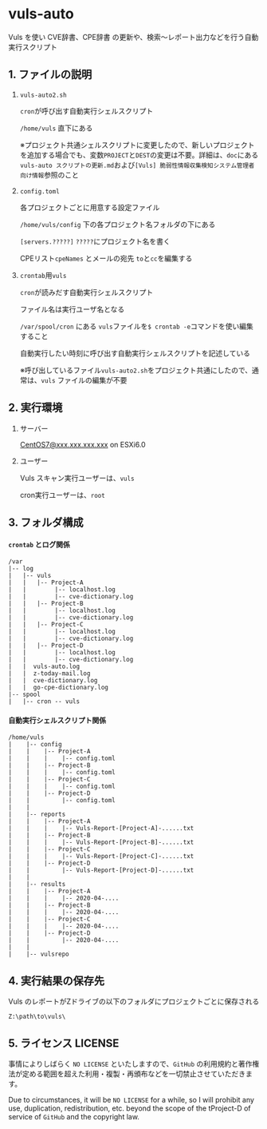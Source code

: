 # vuls-auto

Vuls を使い CVE辞書、CPE辞書 の更新や、検索～レポート出力などを行う自動実行スクリプト

## 1. ファイルの説明

1. `vuls-auto2.sh`

   `cron`が呼び出す自動実行シェルスクリプト

   `/home/vuls` 直下にある

   ※プロジェクト共通シェルスクリプトに変更したので、新しいプロジェクトを追加する場合でも、変数`PROJECT`と`DEST`の変更は不要。詳細は、`doc`にある`vuls-auto スクリプトの更新.md`および`[Vuls] 脆弱性情報収集検知システム管理者向け情報`参照のこと

2. `config.toml`

   各プロジェクトごとに用意する設定ファイル

   `/home/vuls/config` 下の各プロジェクト名フォルダの下にある

   `[servers.?????]` `?????`にプロジェクト名を書く

   CPEリスト`cpeNames` とメールの宛先 `to`と`cc`を編集する

3. `crontab`用`vuls`

   `cron`が読みだす自動実行シェルスクリプト

   ファイル名は実行ユーザ名となる

   `/var/spool/cron` にある `vuls`ファイルを`$ crontab -e`コマンドを使い編集すること

   自動実行したい時刻に呼び出す自動実行シェルスクリプトを記述している

   ※呼び出しているファイル`vuls-auto2.sh`をプロジェクト共通にしたので、通常は、`vuls` ファイルの編集が不要

## 2. 実行環境

1. サーバー

    CentOS7@xxx.xxx.xxx.xxx on ESXi6.0

2. ユーザー

   Vuls スキャン実行ユーザーは、`vuls`

   cron実行ユーザーは、`root`

## 3. フォルダ構成

#### `crontab` とログ関係

```
/var
|-- log
|   |-- vuls
|   |   |-- Project-A
|   |        |-- localhost.log
|   |        |-- cve-dictionary.log
|   |   |-- Project-B
|   |        |-- localhost.log
|   |        |-- cve-dictionary.log
|   |   |-- Project-C
|   |        |-- localhost.log
|   |        |-- cve-dictionary.log
|   |   |-- Project-D
|   |        |-- localhost.log
|   |        |-- cve-dictionary.log
|   |  vuls-auto.log
|   |  z-today-mail.log
|   |  cve-dictionary.log
|   |  go-cpe-dictionary.log
|-- spool
|   |-- cron -- vuls
```

#### 自動実行シェルスクリプト関係

```
/home/vuls
|    |-- config
|    |    |-- Project-A
|    |    |    |-- config.toml
|    |    |-- Project-B
|    |    |    |-- config.toml
|    |    |-- Project-C
|    |    |    |-- config.toml
|    |    |-- Project-D
|    |         |-- config.toml
|    |
|    |-- reports
|    |    |-- Project-A
|    |    |    |-- Vuls-Report-[Project-A]-......txt
|    |    |-- Project-B
|    |    |    |-- Vuls-Report-[Project-B]-......txt
|    |    |-- Project-C
|    |    |    |-- Vuls-Report-[Project-C]-......txt
|    |    |-- Project-D
|    |         |-- Vuls-Report-[Project-D]-......txt
|    |
|    |-- results
|    |    |-- Project-A
|    |    |    |-- 2020-04-....
|    |    |-- Project-B
|    |    |    |-- 2020-04-....
|    |    |-- Project-C
|    |    |    |-- 2020-04-....
|    |    |-- Project-D
|    |         |-- 2020-04-....
|    |
|    |-- vulsrepo
```

## 4.  実行結果の保存先

Vuls のレポートがZドライブの以下のフォルダにプロジェクトごとに保存される

`Z:\path\to\vuls\`

## 5. ライセンス LICENSE

事情によりしばらく `NO LICENSE` といたしますので、`GitHub` の利用規約と著作権法が定める範囲を超えた利用・複製・再頒布などを一切禁止させていただきます。

Due to circumstances, it will be `NO LICENSE` for a while, so I will prohibit any use, duplication, redistribution, etc. beyond the scope of the tProject-D of service of `GitHub` and the copyright law.